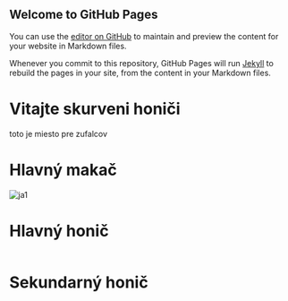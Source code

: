 ## Welcome to GitHub Pages

You can use the [editor on GitHub](https://github.com/Shacul/Shacul.github.io/edit/main/index.md) to maintain and preview the content for your website in Markdown files.

Whenever you commit to this repository, GitHub Pages will run [Jekyll](https://jekyllrb.com/) to rebuild the pages in your site, from the content in your Markdown files.

<head>
    <title>FGF WEBSITE KOKOTI</title>
</head>
<body>
   <h1>Vitajte skurveni honiči</h1>
   <p>toto je miesto pre zufalcov</p> 

   <h1>Hlavný makač</h1>
   <img src="C:\Users\keple\Desktop\ja1.png" alt="ja1">

   <h1>Hlavný honič</h1>
 <img src="C:\Users\keple\Desktop\kiko1.jpg" alt="">
</body>
<h1>Sekundarný honič</h1>
<img src="C:\Users\keple\Desktop\kiko2.jpg" alt="">
